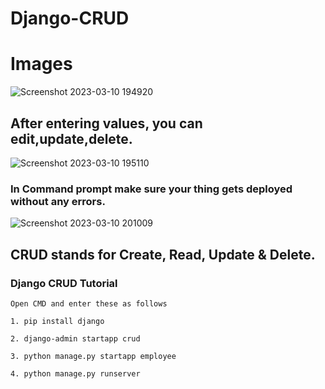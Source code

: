 # Django-CRUD

# Images
![Screenshot 2023-03-10 194920](https://user-images.githubusercontent.com/89247662/224342632-11ac8219-480c-4b46-8815-9e779216d669.png)

## After entering values, you can edit,update,delete.
![Screenshot 2023-03-10 195110](https://user-images.githubusercontent.com/89247662/224342657-4b696e2c-7226-4b00-9e08-2fbf0fd88b3e.png)

### In Command prompt make sure your thing gets deployed without any errors.
![Screenshot 2023-03-10 201009](https://user-images.githubusercontent.com/89247662/224344426-7587d63f-2e46-4909-9959-232e9ca99cee.png)

## CRUD stands for Create, Read, Update & Delete. 

### Django CRUD Tutorial

```Open CMD and enter these as follows ```

```1. pip install django```

```2. django-admin startapp crud```

```3. python manage.py startapp employee```

```4. python manage.py runserver ```
